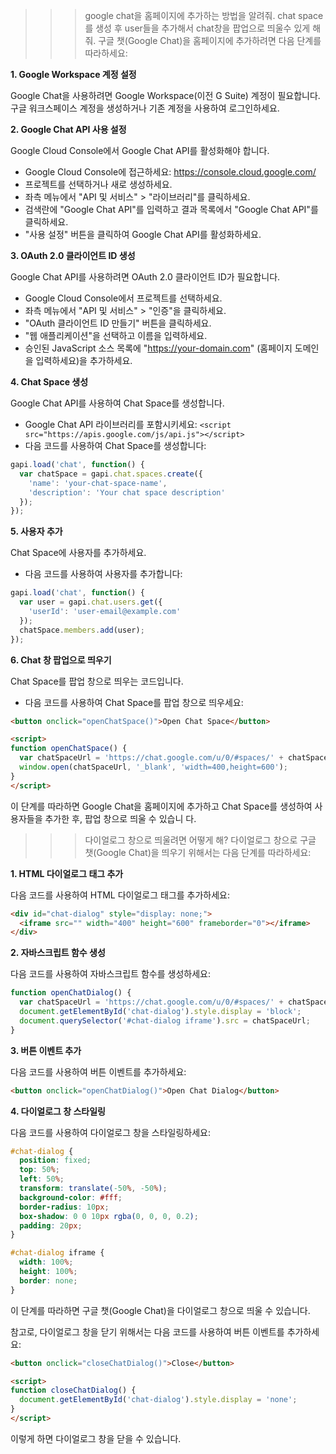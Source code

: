 
>>> google chat을 홈페이지에 추가하는 방법을 알려줘. chat space를 생성 후 user들을 추가해서 chat창을 팝업으로 띄울수 있게 해줘.
구글 챗(Google Chat)을 홈페이지에 추가하려면 다음 단계를 따라하세요:

**1. Google Workspace 계정 설정**

Google Chat을 사용하려면 Google Workspace(이전 G Suite) 계정이 필요합니다. 구글 워크스페이스 계정을 생성하거나 기존 계정을
사용하여 로그인하세요.

**2. Google Chat API 사용 설정**

Google Cloud Console에서 Google Chat API를 활성화해야 합니다.

* Google Cloud Console에 접근하세요: <https://console.cloud.google.com/>
* 프로젝트를 선택하거나 새로 생성하세요.
* 좌측 메뉴에서 "API 및 서비스" > "라이브러리"를 클릭하세요.
* 검색란에 "Google Chat API"를 입력하고 결과 목록에서 "Google Chat API"를 클릭하세요.
* "사용 설정" 버튼을 클릭하여 Google Chat API를 활성화하세요.

**3. OAuth 2.0 클라이언트 ID 생성**

Google Chat API를 사용하려면 OAuth 2.0 클라이언트 ID가 필요합니다.

* Google Cloud Console에서 프로젝트를 선택하세요.
* 좌측 메뉴에서 "API 및 서비스" > "인증"을 클릭하세요.
* "OAuth 클라이언트 ID 만들기" 버튼을 클릭하세요.
* "웹 애플리케이션"을 선택하고 이름을 입력하세요.
* 승인된 JavaScript 소스 목록에 "https://your-domain.com" (홈페이지 도메인을 입력하세요)을 추가하세요.

**4. Chat Space 생성**

Google Chat API를 사용하여 Chat Space를 생성합니다.

* Google Chat API 라이브러리를 포함시키세요: `<script src="https://apis.google.com/js/api.js"></script>`
* 다음 코드를 사용하여 Chat Space를 생성합니다:
```javascript
gapi.load('chat', function() {
  var chatSpace = gapi.chat.spaces.create({
    'name': 'your-chat-space-name',
    'description': 'Your chat space description'
  });
});
```
**5. 사용자 추가**

Chat Space에 사용자를 추가하세요.

* 다음 코드를 사용하여 사용자를 추가합니다:
```javascript
gapi.load('chat', function() {
  var user = gapi.chat.users.get({
    'userId': 'user-email@example.com'
  });
  chatSpace.members.add(user);
});
```
**6. Chat 창 팝업으로 띄우기**

Chat Space를 팝업 창으로 띄우는 코드입니다.

* 다음 코드를 사용하여 Chat Space를 팝업 창으로 띄우세요:
```html
<button onclick="openChatSpace()">Open Chat Space</button>

<script>
function openChatSpace() {
  var chatSpaceUrl = 'https://chat.google.com/u/0/#spaces/' + chatSpace.id;
  window.open(chatSpaceUrl, '_blank', 'width=400,height=600');
}
</script>
```
이 단계를 따라하면 Google Chat을 홈페이지에 추가하고 Chat Space를 생성하여 사용자들을 추가한 후, 팝업 창으로 띄울 수 있습니
다.

>>> 다이얼로그 창으로 띄울려면 어떻게 해?
다이얼로그 창으로 구글 챗(Google Chat)을 띄우기 위해서는 다음 단계를 따라하세요:

**1. HTML 다이얼로그 태그 추가**

다음 코드를 사용하여 HTML 다이얼로그 태그를 추가하세요:
```html
<div id="chat-dialog" style="display: none;">
  <iframe src="" width="400" height="600" frameborder="0"></iframe>
</div>
```
**2. 자바스크립트 함수 생성**

다음 코드를 사용하여 자바스크립트 함수를 생성하세요:
```javascript
function openChatDialog() {
  var chatSpaceUrl = 'https://chat.google.com/u/0/#spaces/' + chatSpace.id;
  document.getElementById('chat-dialog').style.display = 'block';
  document.querySelector('#chat-dialog iframe').src = chatSpaceUrl;
}
```
**3. 버튼 이벤트 추가**

다음 코드를 사용하여 버튼 이벤트를 추가하세요:
```html
<button onclick="openChatDialog()">Open Chat Dialog</button>
```
**4. 다이얼로그 창 스타일링**

다음 코드를 사용하여 다이얼로그 창을 스타일링하세요:
```css
#chat-dialog {
  position: fixed;
  top: 50%;
  left: 50%;
  transform: translate(-50%, -50%);
  background-color: #fff;
  border-radius: 10px;
  box-shadow: 0 0 10px rgba(0, 0, 0, 0.2);
  padding: 20px;
}

#chat-dialog iframe {
  width: 100%;
  height: 100%;
  border: none;
}
```
이 단계를 따라하면 구글 챗(Google Chat)을 다이얼로그 창으로 띄울 수 있습니다.

참고로, 다이얼로그 창을 닫기 위해서는 다음 코드를 사용하여 버튼 이벤트를 추가하세요:
```html
<button onclick="closeChatDialog()">Close</button>

<script>
function closeChatDialog() {
  document.getElementById('chat-dialog').style.display = 'none';
}
</script>
```
이렇게 하면 다이얼로그 창을 닫을 수 있습니다.
